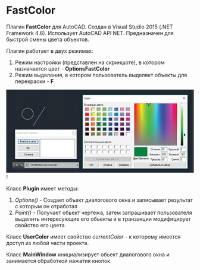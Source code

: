 # FastColor
Плагин **FastColor** для AutoCAD. Создан в Visual Studio 2015 (.NET Framework 4.6). Использует AutoCAD API NET. Предназначен для быстрой смены цвета объектов.

Плагин работает в двух режимах:
  1. Режим настройки (представлен на скриншоте), в котором назначается цвет - **OptionsFastColor**
  2. Режим выделения, в котором пользователь выделяет объекты для перекраски - **F**
  
![Диалоговые окна настройки цвета](https://github.com/Byrachonok/FastColor/blob/master/FastColor/Media/FastColor.jpg)!

Класс **Plugin** имеет методы:
  1. *Options()* - Создает объект диалогового окна и записывает результат с которым он отработал
  2. *Paint()* - Получает обьект чертежа, затем запрашивает пользователя выделить интересующие его обьекты и в транзакции модифицирует свойство его цвета. 
  
Класс **UserColor** имеет свойство *currentColor* - к которому имеется доступ из любой части проекта. 

Класс **MainWindow** инициализирует обьект диалогового окна и занимается обработкой нажатия кнопок. 

